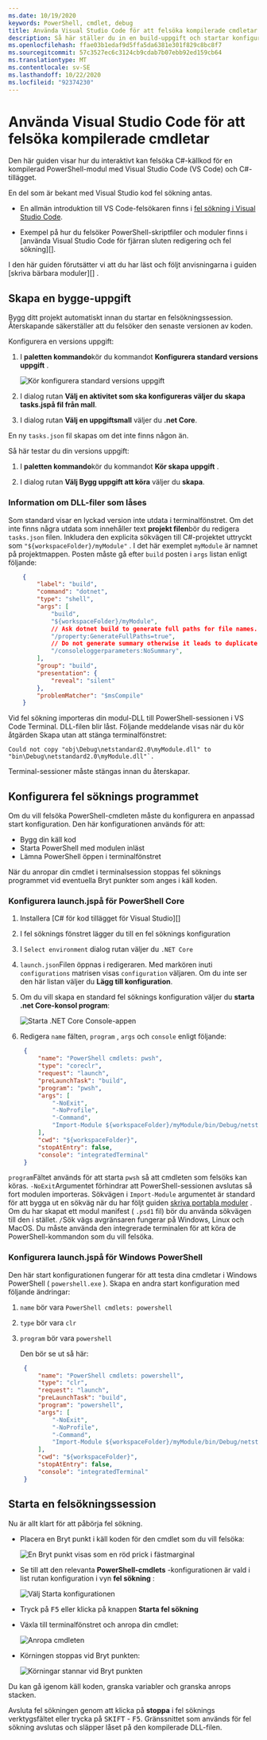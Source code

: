 ```yaml
---
ms.date: 10/19/2020
keywords: PowerShell, cmdlet, debug
title: Använda Visual Studio Code för att felsöka kompilerade cmdletar
description: Så här ställer du in en build-uppgift och startar konfigurationen för ett PSModule-projekt i .NET Core
ms.openlocfilehash: ffae03b1edaf9d5ffa5da6381e301f829c8bc8f7
ms.sourcegitcommit: 57c3527ec6c3124cb9cdab7b07ebb92ed159cb64
ms.translationtype: MT
ms.contentlocale: sv-SE
ms.lasthandoff: 10/22/2020
ms.locfileid: "92374230"
---
```

# <a name="using-visual-studio-code-to-debug-compiled-cmdlets"></a>Använda Visual Studio Code för att felsöka kompilerade cmdletar

Den här guiden visar hur du interaktivt kan felsöka C#-källkod för en kompilerad PowerShell-modul med Visual Studio Code (VS Code) och C#-tillägget.

En del som är bekant med Visual Studio kod fel sökning antas.

- En allmän introduktion till VS Code-felsökaren finns i [fel sökning i Visual Studio Code][].

- Exempel på hur du felsöker PowerShell-skriptfiler och moduler finns i [använda Visual Studio Code för fjärran sluten redigering och fel sökning][].

I den här guiden förutsätter vi att du har läst och följt anvisningarna i guiden [skriva bärbara moduler][] .

## <a name="creating-a-build-task"></a>Skapa en bygge-uppgift

Bygg ditt projekt automatiskt innan du startar en felsökningssession. Återskapande säkerställer att du felsöker den senaste versionen av koden.

Konfigurera en versions uppgift:

1. I **paletten kommando**kör du kommandot **Konfigurera standard versions uppgift** .

   ![Kör konfigurera standard versions uppgift](media/using-vscode-for-debugging-compiled-cmdlets/configure-default-build-task.png)

1. I dialog rutan **Välj en aktivitet som ska konfigureras väljer du** **skapa tasks.jspå fil från mall**.

1. I dialog rutan **Välj en uppgiftsmall** väljer du **.net Core**.

En ny `tasks.json` fil skapas om det inte finns någon än.

Så här testar du din versions uppgift:

1. I **paletten kommando**kör du kommandot **Kör skapa uppgift** .

1. I dialog rutan **Välj Bygg uppgift att köra** väljer du **skapa**.

### <a name="information-about-dll-files-being-locked"></a>Information om DLL-filer som låses

Som standard visar en lyckad version inte utdata i terminalfönstret. Om det inte finns några utdata som innehåller text **projekt filen**bör du redigera `tasks.json` filen. Inkludera den explicita sökvägen till C#-projektet uttryckt som `"${workspaceFolder}/myModule"` . I det här exemplet `myModule` är namnet på projektmappen. Posten måste gå efter `build` posten i `args` listan enligt följande:

```json
    {
        "label": "build",
        "command": "dotnet",
        "type": "shell",
        "args": [
            "build",
            "${workspaceFolder}/myModule",
            // Ask dotnet build to generate full paths for file names.
            "/property:GenerateFullPaths=true",
            // Do not generate summary otherwise it leads to duplicate errors in Problems panel
            "/consoleloggerparameters:NoSummary",
        ],
        "group": "build",
        "presentation": {
            "reveal": "silent"
        },
        "problemMatcher": "$msCompile"
    }
```

Vid fel sökning importeras din modul-DLL till PowerShell-sessionen i VS Code Terminal. DLL-filen blir låst. Följande meddelande visas när du kör åtgärden Skapa utan att stänga terminalfönstret:

```Output
Could not copy "obj\Debug\netstandard2.0\myModule.dll" to "bin\Debug\netstandard2.0\myModule.dll"`.
```

Terminal-sessioner måste stängas innan du återskapar.

## <a name="setting-up-the-debugger"></a>Konfigurera fel söknings programmet

Om du vill felsöka PowerShell-cmdleten måste du konfigurera en anpassad start konfiguration. Den här konfigurationen används för att:

- Bygg din käll kod
- Starta PowerShell med modulen inläst
- Lämna PowerShell öppen i terminalfönstret

När du anropar din cmdlet i terminalsession stoppas fel söknings programmet vid eventuella Bryt punkter som anges i käll koden.

### <a name="configuring-launchjson-for-powershell-core"></a>Konfigurera launch.jspå för PowerShell Core

1. Installera [C# för kod tillägget för Visual Studio][]

1. I fel söknings fönstret lägger du till en fel söknings konfiguration

1. I `Select environment` dialog rutan väljer du `.NET Core`

1. `launch.json`Filen öppnas i redigeraren. Med markören inuti `configurations` matrisen visas `configuration` väljaren. Om du inte ser den här listan väljer du **Lägg till konfiguration**.

1. Om du vill skapa en standard fel söknings konfiguration väljer du **starta .net Core-konsol program**:

   ![Starta .NET Core Console-appen](media/using-vscode-for-debugging-compiled-cmdlets/add-configuration-dialog.png)

1. Redigera `name` fälten, `program` , `args` och `console` enligt följande:

   ```json
    {
        "name": "PowerShell cmdlets: pwsh",
        "type": "coreclr",
        "request": "launch",
        "preLaunchTask": "build",
        "program": "pwsh",
        "args": [
            "-NoExit",
            "-NoProfile",
            "-Command",
            "Import-Module ${workspaceFolder}/myModule/bin/Debug/netstandard2.0/myModule.dll",
        ],
        "cwd": "${workspaceFolder}",
        "stopAtEntry": false,
        "console": "integratedTerminal"
    }
   ```

`program`Fältet används för att starta `pwsh` så att cmdleten som felsöks kan köras. `-NoExit`Argumentet förhindrar att PowerShell-sessionen avslutas så fort modulen importeras.
Sökvägen i `Import-Module` argumentet är standard för att bygga ut en sökväg när du har följt guiden [skriva portabla moduler][] . Om du har skapat ett modul manifest ( `.psd1` fil) bör du använda sökvägen till den i stället. `/`Sök vägs avgränsaren fungerar på Windows, Linux och MacOS. Du måste använda den integrerade terminalen för att köra de PowerShell-kommandon som du vill felsöka.

### <a name="configuring-launchjson-for-windows-powershell"></a>Konfigurera launch.jspå för Windows PowerShell

Den här start konfigurationen fungerar för att testa dina cmdletar i Windows PowerShell ( `powershell.exe` ).
Skapa en andra start konfiguration med följande ändringar:

1. `name` bör vara `PowerShell cmdlets: powershell`

1. `type` bör vara `clr`

1. `program` bör vara `powershell`

   Den bör se ut så här:

   ```json
    {
        "name": "PowerShell cmdlets: powershell",
        "type": "clr",
        "request": "launch",
        "preLaunchTask": "build",
        "program": "powershell",
        "args": [
            "-NoExit",
            "-NoProfile",
            "-Command",
            "Import-Module ${workspaceFolder}/myModule/bin/Debug/netstandard2.0/myModule.dll",
        ],
        "cwd": "${workspaceFolder}",
        "stopAtEntry": false,
        "console": "integratedTerminal"
    }
   ```

## <a name="launching-a-debugging-session"></a>Starta en felsökningssession

Nu är allt klart för att påbörja fel sökning.

- Placera en Bryt punkt i käll koden för den cmdlet som du vill felsöka:

  ![En Bryt punkt visas som en röd prick i fästmarginal](media/using-vscode-for-debugging-compiled-cmdlets/set-breakpoint.png)

- Se till att den relevanta **PowerShell-cmdlets** -konfigurationen är vald i list rutan konfiguration i vyn **fel sökning** :

  ![Välj Starta konfigurationen](media/using-vscode-for-debugging-compiled-cmdlets/select-launch-configuration.png)

- Tryck på <kbd>F5</kbd> eller klicka på knappen **Starta fel sökning**

- Växla till terminalfönstret och anropa din cmdlet:

  ![Anropa cmdleten](media/using-vscode-for-debugging-compiled-cmdlets/invoke-the-cmdlet.png)

- Körningen stoppas vid Bryt punkten:

  ![Körningar stannar vid Bryt punkten](media/using-vscode-for-debugging-compiled-cmdlets/stopped-at-breakpoint.png)

Du kan gå igenom käll koden, granska variabler och granska anrops stacken.

Avsluta fel sökningen genom att klicka på **stoppa** i fel söknings verktygsfältet eller trycka på <kbd>SKIFT</kbd> - <kbd>F5</kbd>. Gränssnittet som används för fel sökning avslutas och släpper låset på den kompilerade DLL-filen.

<!-- reference links -->
[Fel sökning i Visual Studio Code]: https://code.visualstudio.com/docs/editor/debugging
[Använda Visual Studio Code för att fjärredigera och fjärrfelsöka]: using-vscode-for-remote-editing-and-debugging.md
[Skriva portabla moduler]: ../writing-portable-modules.md
[C# för Visual Studio Code]: https://marketplace.visualstudio.com/items?itemName=ms-dotnettools.csharp
